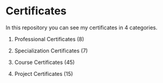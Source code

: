 # Certificates

In this repository you can see my certificates in 4 categories.

1. Professional Certificates (8)

2. Specialization Certificates (7)

3. Course Certificates (45)

4. Project Certificates (15)
